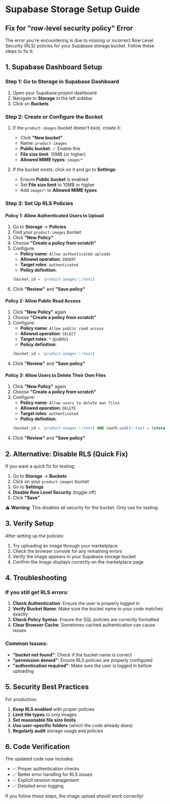 # Supabase Storage Setup Guide

## Fix for "row-level security policy" Error

The error you're encountering is due to missing or incorrect Row Level Security (RLS) policies for your Supabase storage bucket. Follow these steps to fix it:

## 1. Supabase Dashboard Setup

### Step 1: Go to Storage in Supabase Dashboard
1. Open your Supabase project dashboard
2. Navigate to **Storage** in the left sidebar
3. Click on **Buckets**

### Step 2: Create or Configure the Bucket
1. If the `product-images` bucket doesn't exist, create it:
   - Click **"New bucket"**
   - Name: `product-images`
   - **Public bucket**: ✅ Enable this
   - **File size limit**: 10MB (or higher)
   - **Allowed MIME types**: `image/*`

2. If the bucket exists, click on it and go to **Settings**:
   - Ensure **Public bucket** is enabled
   - Set **File size limit** to 10MB or higher
   - Add `image/*` to **Allowed MIME types**

### Step 3: Set Up RLS Policies

#### Policy 1: Allow Authenticated Users to Upload
1. Go to **Storage** → **Policies**
2. Find your `product-images` bucket
3. Click **"New Policy"**
4. Choose **"Create a policy from scratch"**
5. Configure:
   - **Policy name**: `Allow authenticated uploads`
   - **Allowed operation**: `INSERT`
   - **Target roles**: `authenticated`
   - **Policy definition**:
   ```sql
   (bucket_id = 'product-images'::text)
   ```
6. Click **"Review"** and **"Save policy"**

#### Policy 2: Allow Public Read Access
1. Click **"New Policy"** again
2. Choose **"Create a policy from scratch"**
3. Configure:
   - **Policy name**: `Allow public read access`
   - **Allowed operation**: `SELECT`
   - **Target roles**: `*` (public)
   - **Policy definition**:
   ```sql
   (bucket_id = 'product-images'::text)
   ```
4. Click **"Review"** and **"Save policy"**

#### Policy 3: Allow Users to Delete Their Own Files
1. Click **"New Policy"** again
2. Choose **"Create a policy from scratch"**
3. Configure:
   - **Policy name**: `Allow users to delete own files`
   - **Allowed operation**: `DELETE`
   - **Target roles**: `authenticated`
   - **Policy definition**:
   ```sql
   (bucket_id = 'product-images'::text) AND (auth.uid()::text = (storage.foldername(name))[1])
   ```
4. Click **"Review"** and **"Save policy"**

## 2. Alternative: Disable RLS (Quick Fix)

If you want a quick fix for testing:

1. Go to **Storage** → **Buckets**
2. Click on your `product-images` bucket
3. Go to **Settings**
4. **Disable Row Level Security** (toggle off)
5. Click **"Save"**

⚠️ **Warning**: This disables all security for the bucket. Only use for testing.

## 3. Verify Setup

After setting up the policies:

1. Try uploading an image through your marketplace
2. Check the browser console for any remaining errors
3. Verify the image appears in your Supabase storage bucket
4. Confirm the image displays correctly on the marketplace page

## 4. Troubleshooting

### If you still get RLS errors:

1. **Check Authentication**: Ensure the user is properly logged in
2. **Verify Bucket Name**: Make sure the bucket name in your code matches exactly
3. **Check Policy Syntax**: Ensure the SQL policies are correctly formatted
4. **Clear Browser Cache**: Sometimes cached authentication can cause issues

### Common Issues:

- **"bucket not found"**: Check if the bucket name is correct
- **"permission denied"**: Ensure RLS policies are properly configured
- **"authentication required"**: Make sure the user is logged in before uploading

## 5. Security Best Practices

For production:

1. **Keep RLS enabled** with proper policies
2. **Limit file types** to only images
3. **Set reasonable file size limits**
4. **Use user-specific folders** (which the code already does)
5. **Regularly audit** storage usage and policies

## 6. Code Verification

The updated code now includes:
- ✅ Proper authentication checks
- ✅ Better error handling for RLS issues
- ✅ Explicit session management
- ✅ Detailed error logging

If you follow these steps, the image upload should work correctly! 